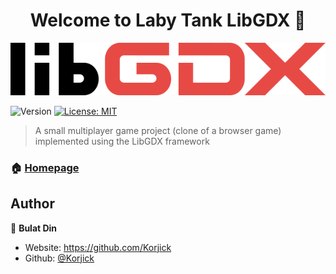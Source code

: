 <h1 align="center">Welcome to Laby Tank LibGDX 👋</h1>
<img alt="LibGDX" src="https://github.com/libgdx/libgdx/raw/master/libgdx_logo.svg" />
<p>
  <img alt="Version" src="https://img.shields.io/badge/version-1.0-blue.svg?cacheSeconds=2592000" />
  <a href="#" target="_blank">
    <img alt="License: MIT" src="https://img.shields.io/badge/License-MIT-yellow.svg" />
  </a>
</p>

> A small multiplayer game project (clone of a browser game) implemented using the LibGDX framework

### 🏠 [Homepage](https://github.com/Korjick/LabyTank-LibGDX-Edition)

## Author

👤 **Bulat Din**

* Website: https://github.com/Korjick
* Github: [@Korjick](https://github.com/Korjick)
